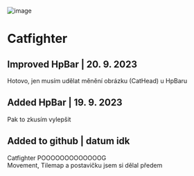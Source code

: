 ![image](https://github.com/OreonCZ/CatfighterUnity/assets/115612408/41f128db-3abc-4800-864f-ce6f83f02ee6)

<h1>Catfighter</h1>
<h2>Improved HpBar | 20. 9. 2023</h2>
Hotovo, jen musím udělat měnění obrázku (CatHead) u HpBaru
<h2>Added HpBar | 19. 9. 2023</h2>
Pak to zkusím vylepšit
<h2>Added to github | datum idk</h2>
Catfighter POOOOOOOOOOOOOG
<br>Movement, Tilemap a postavičku jsem si dělal předem
